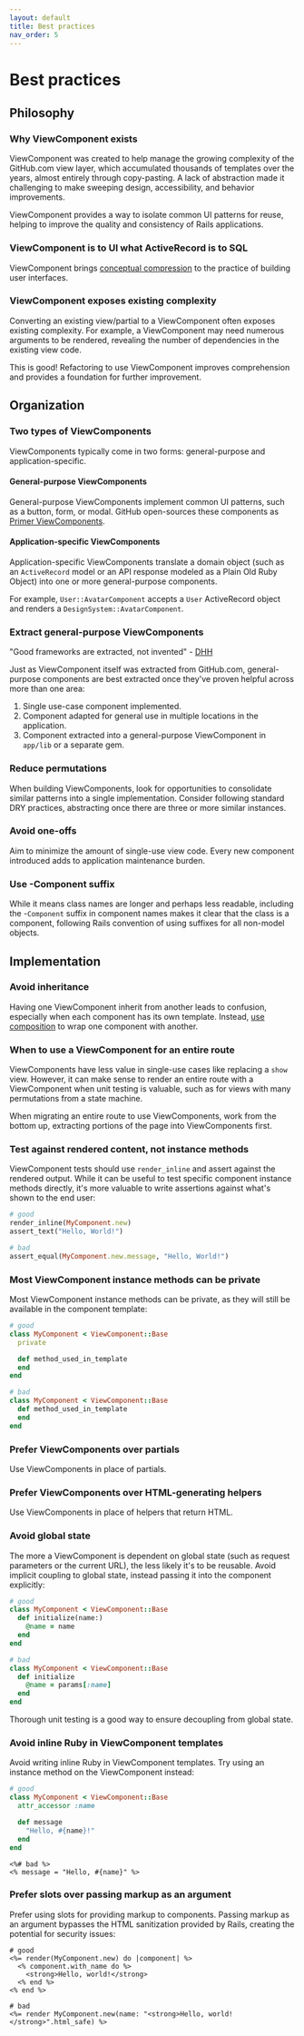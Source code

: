 ```yaml
---
layout: default
title: Best practices
nav_order: 5
---
```


# Best practices

## Philosophy

### Why ViewComponent exists

ViewComponent was created to help manage the growing complexity of the GitHub.com view layer, which accumulated thousands of templates over the years, almost entirely through copy-pasting. A lack of abstraction made it challenging to make sweeping design, accessibility, and behavior improvements.

ViewComponent provides a way to isolate common UI patterns for reuse, helping to improve the quality and consistency of Rails applications.

### ViewComponent is to UI what ActiveRecord is to SQL

ViewComponent brings [conceptual compression](https://m.signalvnoise.com/conceptual-compression-means-beginners-dont-need-to-know-sql-hallelujah/) to the practice of building user interfaces.

### ViewComponent exposes existing complexity

Converting an existing view/partial to a ViewComponent often exposes existing complexity. For example, a ViewComponent may need numerous arguments to be rendered, revealing the number of dependencies in the existing view code.

This is good! Refactoring to use ViewComponent improves comprehension and provides a foundation for further improvement.

## Organization

### Two types of ViewComponents

ViewComponents typically come in two forms: general-purpose and application-specific.

#### General-purpose ViewComponents

General-purpose ViewComponents implement common UI patterns, such as a button, form, or modal. GitHub open-sources these components as [Primer ViewComponents](https://github.com/primer/view_components).

#### Application-specific ViewComponents

Application-specific ViewComponents translate a domain object (such as an `ActiveRecord` model or an API response modeled as a Plain Old Ruby Object) into one or more general-purpose components.

For example, `User::AvatarComponent` accepts a `User` ActiveRecord object and renders a `DesignSystem::AvatarComponent`.

### Extract general-purpose ViewComponents

"Good frameworks are extracted, not invented" - [DHH](https://dhh.dk/arc/000416.html)

Just as ViewComponent itself was extracted from GitHub.com, general-purpose components are best extracted once they've proven helpful across more than one area:

1. Single use-case component implemented.
2. Component adapted for general use in multiple locations in the application.
3. Component extracted into a general-purpose ViewComponent in `app/lib` or a separate gem.

### Reduce permutations

When building ViewComponents, look for opportunities to consolidate similar patterns into a single implementation. Consider following standard DRY practices, abstracting once there are three or more similar instances.

### Avoid one-offs

Aim to minimize the amount of single-use view code. Every new component introduced adds to application maintenance burden.

### Use -Component suffix

While it means class names are longer and perhaps less readable, including the -`Component` suffix in component names makes it clear that the class is a component, following Rails convention of using suffixes for all non-model objects.

## Implementation

### Avoid inheritance

Having one ViewComponent inherit from another leads to confusion, especially when each component has its own template. Instead, [use composition](https://thoughtbot.com/blog/reusable-oo-composition-vs-inheritance) to wrap one component with another.

### When to use a ViewComponent for an entire route

ViewComponents have less value in single-use cases like replacing a `show` view. However, it can make sense to render an entire route with a ViewComponent when unit testing is valuable, such as for views with many permutations from a state machine.

When migrating an entire route to use ViewComponents, work from the bottom up, extracting portions of the page into ViewComponents first.

### Test against rendered content, not instance methods

ViewComponent tests should use `render_inline` and assert against the rendered output. While it can be useful to test specific component instance methods directly, it's more valuable to write assertions against what's shown to the end user:

```ruby
# good
render_inline(MyComponent.new)
assert_text("Hello, World!")

# bad
assert_equal(MyComponent.new.message, "Hello, World!")
```

### Most ViewComponent instance methods can be private

Most ViewComponent instance methods can be private, as they will still be available in the component template:

```ruby
# good
class MyComponent < ViewComponent::Base
  private

  def method_used_in_template
  end
end

# bad
class MyComponent < ViewComponent::Base
  def method_used_in_template
  end
end
```

### Prefer ViewComponents over partials

Use ViewComponents in place of partials.

### Prefer ViewComponents over HTML-generating helpers

Use ViewComponents in place of helpers that return HTML.

### Avoid global state

The more a ViewComponent is dependent on global state (such as request parameters or the current URL), the less likely it's to be reusable. Avoid implicit coupling to global state, instead passing it into the component explicitly:

```ruby
# good
class MyComponent < ViewComponent::Base
  def initialize(name:)
    @name = name
  end
end

# bad
class MyComponent < ViewComponent::Base
  def initialize
    @name = params[:name]
  end
end
```

Thorough unit testing is a good way to ensure decoupling from global state.

### Avoid inline Ruby in ViewComponent templates

Avoid writing inline Ruby in ViewComponent templates. Try using an instance method on the ViewComponent instead:

```ruby
# good
class MyComponent < ViewComponent::Base
  attr_accessor :name

  def message
    "Hello, #{name}!"
  end
end
```

```erb
<%# bad %>
<% message = "Hello, #{name}" %>
```

### Prefer slots over passing markup as an argument

Prefer using slots for providing markup to components. Passing markup as an argument bypasses the HTML sanitization provided by Rails, creating the potential for security issues:

```erb
# good
<%= render(MyComponent.new) do |component| %>
  <% component.with_name do %>
    <strong>Hello, world!</strong>
  <% end %>
<% end %>
```

```erb
# bad
<%= render MyComponent.new(name: "<strong>Hello, world!</strong>".html_safe) %>
```
